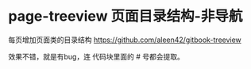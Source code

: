 # page-treeview 页面目录结构-非导航
每页增加页面类的目录结构
https://github.com/aleen42/gitbook-treeview

效果不错，就是有bug，连 代码块里面的 # 号都会提取。